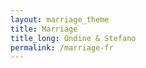 ```yaml
---
layout: marriage_theme
title: Marriage
title_long: Ondine & Stefano
permalink: /marriage-fr
---
```

